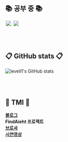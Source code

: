 

## 📚 공부 중 📚 
<img src = "https://img.shields.io/badge/-C%23%20-black?style=flat&logo=C%20Sharp" style="height : auto; margin-left : 2px; margin-right : 2px;"/> <img src="https://img.shields.io/badge/unity%20-%23000000.svg?&style=flat&logo=unity&logoColor=white" style="height : auto; margin-left : 2px; margin-right : 2px;"/>


<br><br>

## 📋 GitHub stats 📋
![levell1's GitHub stats](https://github-readme-stats.vercel.app/api?username=levell1&show_icons=true&theme=vue)

<br><br>

## 📘 TMI 📘


[**블로그**](https://levell1.github.io/)  
**FindAieht 프로젝트**  
[**브로셔**](https://teamsparta.notion.site/Find-Aieht-21da25a1bba54bb695202615261aac52)  
[**시연영상**](https://www.youtube.com/watch?v=OdmmBRaD1U4)

<!--![image](https://media.giphy.com/media/fb4haewhv8ttpwpfMw/giphy.gif)-->
